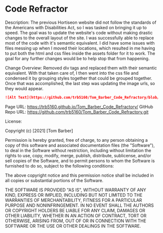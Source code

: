 # Code Refractor

Description: The previous Hortiseon website did not follow the standards of the Americans with Disabilities Act, so I was tasked on bringing it up to speed.
    The goal was to update the website's code without making drastic changes to the overall layout of the site.  I was successfully able to replace most of the code with it's semantic equivalent.  I did have some issues with files messing up when I moved their locations, which resulted in me having to put both the html and css files inside the assets folder for it to work.  The goal for any further changes would be to help stop that from happening.

Change Overview:  Removed div tags and replaced them with their semantic equivalent.  With that taken care of, I then went into the css file and condensed it by 
    grouping styles together that could be grouped together.  Once that was accomplished, the last step was updating the image urls, so they would appear.

```md
![Alt Text](https://github.com/trb5160/Tom_Barber_Code_Refractory/blob/main/images/ScreencaptureWebsite.jpg)
```

Page URL: https://trb5160.github.io/Tom_Barber_Code_Refractory/
GitHub Repo URL: https://github.com/trb5160/Tom_Barber_Code_Refractory.git

License:

Copyright (c) [2021] [Tom Barber]

Permission is hereby granted, free of charge, to any person obtaining a copy of this software and associated documentation files (the "Software"), to deal in the Software without restriction, including without limitation the rights to use, copy, modify, merge, publish, distribute, sublicense, and/or sell copies of the Software, and to permit persons to whom the Software is furnished to do so, subject to the following conditions:

The above copyright notice and this permission notice shall be included in all copies or substantial portions of the Software.

THE SOFTWARE IS PROVIDED "AS IS", WITHOUT WARRANTY OF ANY KIND, EXPRESS OR IMPLIED, INCLUDING BUT NOT LIMITED TO THE WARRANTIES OF MERCHANTABILITY, FITNESS FOR A PARTICULAR PURPOSE AND NONINFRINGEMENT. IN NO EVENT SHALL THE AUTHORS OR COPYRIGHT HOLDERS BE LIABLE FOR ANY CLAIM, DAMAGES OR OTHER LIABILITY, WHETHER IN AN ACTION OF CONTRACT, TORT OR OTHERWISE, ARISING FROM, OUT OF OR IN CONNECTION WITH THE SOFTWARE OR THE USE OR OTHER DEALINGS IN THE SOFTWARE.

